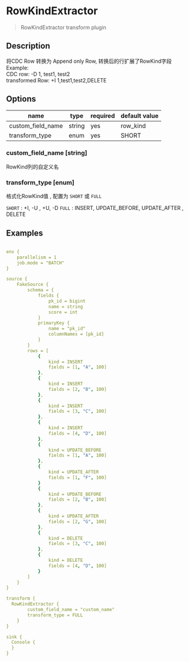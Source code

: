 # RowKindExtractor

> RowKindExtractor transform plugin

## Description

将CDC Row 转换为 Append only Row, 转换后的行扩展了RowKind字段 <br />
Example: <br />
CDC row: -D 1, test1, test2 <br />
transformed Row: +I 1,test1,test2,DELETE

## Options

| name              | type   | required | default value |
|-------------------|--------|----------|---------------|
| custom_field_name | string | yes      | row_kind      |
| transform_type    | enum   | yes      | SHORT         |

### custom_field_name [string]

RowKind列的自定义名

### transform_type [enum]

格式化RowKind值 , 配置为 `SHORT` 或 `FULL`

`SHORT` : +I, -U , +U, -D
`FULL` : INSERT, UPDATE_BEFORE, UPDATE_AFTER , DELETE

## Examples

```yaml

env {
    parallelism = 1
    job.mode = "BATCH"
}

source {
    FakeSource {
        schema = {
            fields {
                pk_id = bigint
                name = string
                score = int
            }
            primaryKey {
                name = "pk_id"
                columnNames = [pk_id]
            }
        }
        rows = [
            {
                kind = INSERT
                fields = [1, "A", 100]
            },
            {
                kind = INSERT
                fields = [2, "B", 100]
            },
            {
                kind = INSERT
                fields = [3, "C", 100]
            },
            {
                kind = INSERT
                fields = [4, "D", 100]
            },
            {
                kind = UPDATE_BEFORE
                fields = [1, "A", 100]
            },
            {
                kind = UPDATE_AFTER
                fields = [1, "F", 100]
            }
            {
                kind = UPDATE_BEFORE
                fields = [2, "B", 100]
            },
            {
                kind = UPDATE_AFTER
                fields = [2, "G", 100]
            },
            {
                kind = DELETE
                fields = [3, "C", 100]
            },
            {
                kind = DELETE
                fields = [4, "D", 100]
            }
        ]
    }
}

transform {
  RowKindExtractor {
        custom_field_name = "custom_name"
        transform_type = FULL
    }
}

sink {
  Console {
  }
}

```

